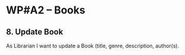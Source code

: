 # WP#A2 – Books
## 8. Update Book
As Librarian I want to update a Book (title, genre, description, author(s).
